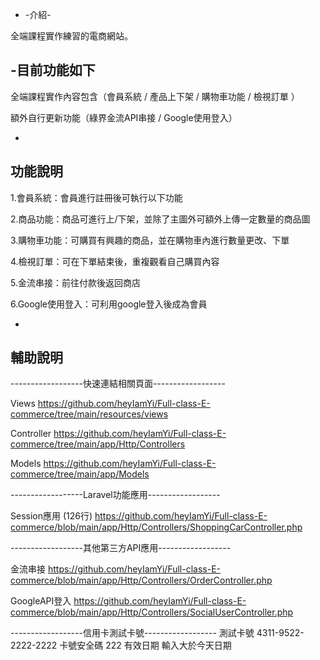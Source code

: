 - -介紹-

全端課程實作練習的電商網站。


-目前功能如下
-

全端課程實作內容包含（會員系統 / 產品上下架 / 購物車功能 / 檢視訂單 ）

額外自行更新功能（綠界金流API串接 / Google使用登入）

-
功能說明
-

1.會員系統：會員進行註冊後可執行以下功能

2.商品功能：商品可進行上/下架，並除了主圖外可額外上傳一定數量的商品圖

3.購物車功能：可購買有興趣的商品，並在購物車內進行數量更改、下單

4.檢視訂單：可在下單結束後，重複觀看自己購買內容

5.金流串接：前往付款後返回商店

6.Google使用登入：可利用google登入後成為會員

-
輔助說明
-


------------------快速連結相關頁面------------------

Views 
https://github.com/heyIamYi/Full-class-E-commerce/tree/main/resources/views

Controller
https://github.com/heyIamYi/Full-class-E-commerce/tree/main/app/Http/Controllers

Models
https://github.com/heyIamYi/Full-class-E-commerce/tree/main/app/Models


------------------Laravel功能應用------------------


Session應用 (126行)
https://github.com/heyIamYi/Full-class-E-commerce/blob/main/app/Http/Controllers/ShoppingCarController.php



------------------其他第三方API應用------------------

金流串接
https://github.com/heyIamYi/Full-class-E-commerce/blob/main/app/Http/Controllers/OrderController.php

GoogleAPI登入
https://github.com/heyIamYi/Full-class-E-commerce/blob/main/app/Http/Controllers/SocialUserController.php




------------------信用卡測試卡號------------------
測試卡號   4311-9522-2222-2222
卡號安全碼 222
有效日期   輸入大於今天日期

